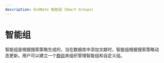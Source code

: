 ```yaml
---
description: EndNote 智能组（Smart Groups）
---
```


# 智能组

智能组是根据搜索策略生成的，当在数据库中添加文献时，智能组根据搜索策略动态更新。用户可以建立一个[群组](Using_CustGroup_Sets.htm)来组织管理智能组和自定义组。


